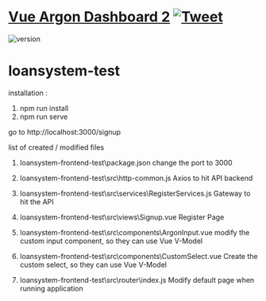 # [Vue Argon Dashboard 2](http://demos.creative-tim.com/vue-argon-dashboard/?ref=readme-vad) [![Tweet](https://img.shields.io/twitter/url/http/shields.io.svg?style=social&logo=twitter)](https://twitter.com/intent/tweet?url=https://www.creative-tim.com/product/vue-argon-dashboard&text=Check%20Vue%Argon%20Dashboard%20made%20by%20@CreativeTim%20#webdesign%20#dashboard%20#argondesign%20#vue%20https://www.creative-tim.com/product/vue-argon-dashboard)

![version](https://img.shields.io/badge/version-3.0.0-blue.svg)


# loansystem-test

installation : 
1. npm run install
2. npm run serve

go to http://localhost:3000/signup

list of created / modified files
1. loansystem-frontend-test\package.json
   change the port to 3000
   
 2. loansystem-frontend-test\src\http-common.js
    Axios to hit API backend
    
 3. loansystem-frontend-test\src\services\RegisterServices.js
    Gateway to hit the API
    
 4. loansystem-frontend-test\src\views\Signup.vue
    Register Page
    
 5. loansystem-frontend-test\src\components\ArgonInput.vue
    modify the custom input component, so they can use Vue V-Model
    
 6. loansystem-frontend-test\src\components\CustomSelect.vue
    Create the custom select, so they can use Vue V-Model
    
 7. loansystem-frontend-test\src\router\index.js
    Modify default page when running application
